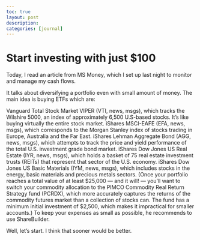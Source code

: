 ```yaml
---
toc: true
layout: post
description:
categories: [journal]
---
```

# Start investing with just $100

Today, I read an article from MS Money, which I set up last night to monitor and manage my cash flows.

It talks about diversifying a portfolio even with small amount of money. The main idea is buying ETFs which are:

Vanguard Total Stock Market VIPER (VTI, news, msgs), which tracks the Wilshire 5000, an index of approximately 6,500 U.S-based stocks. It’s like buying virtually the entire stock market.
iShares MSCI-EAFE (EFA, news, msgs), which corresponds to the Morgan Stanley index of stocks trading in Europe, Australia and the Far East.
iShares Lehman Aggregate Bond (AGG, news, msgs), which attempts to track the price and yield performance of the total U.S. investment grade bond market.
iShares Dow Jones US Real Estate (IYR, news, msgs), which holds a basket of 75 real estate investment trusts (REITs) that represent that sector of the U.S. economy.
iShares Dow Jones US Basic Materials (IYM, news, msgs), which includes stocks in the energy, basic materials and precious metals sectors. (Once your portfolio reaches a total value of at least $25,000 — and it will! — you’ll want to switch your commodity allocation to the PIMCO Commodity Real Return Strategy fund (PCRDX), which more accurately captures the returns of the commodity futures market than a collection of stocks can. The fund has a minimum initial investment of $2,500, which makes it impractical for smaller accounts.)
To keep your expenses as small as possible, he recommends to use ShareBuilder.

Well, let’s start. I think that sooner would be better.